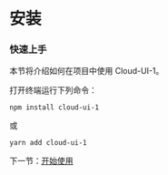 # 安装

### 快速上手

本节将介绍如何在项目中使用 Cloud-UI-1。

打开终端运行下列命令：

```
npm install cloud-ui-1
```

或

```
yarn add cloud-ui-1
```

下一节：[开始使用](#/doc/get-started)